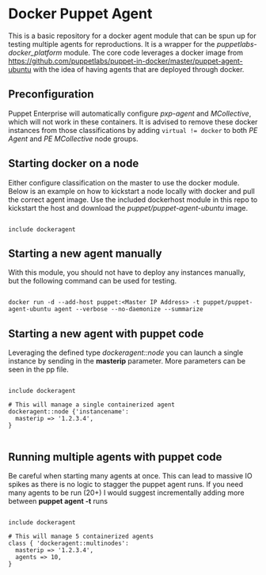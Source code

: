 # Docker Puppet Agent

This is a basic repository for a docker agent module that can be spun up for testing multiple agents for reproductions. It is a wrapper for the *puppetlabs-docker_platform* module. The core code leverages a docker image from https://github.com/puppetlabs/puppet-in-docker/master/puppet-agent-ubuntu with the idea of having agents that are deployed through docker.


## Preconfiguration

Puppet Enterprise will automatically configure *pxp-agent* and *MCollective*, which will not work in these containers. It is advised to remove these docker instances from those classifications by adding `virtual != docker` to both *PE Agent* and *PE MCollective* node groups. 

## Starting docker on a node

Either configure classification on the master to use the docker module. Below is an example on how to kickstart a node locally with docker and pull the correct agent image. Use the included dockerhost module in this repo to kickstart the host and download the *puppet/puppet-agent-ubuntu* image. 

```

include dockeragent

```


## Starting a new agent manually

With this module, you should not have to deploy any instances manually, but the following command can be used for testing. 

```

docker run -d --add-host puppet:<Master IP Address> -t puppet/puppet-agent-ubuntu agent --verbose --no-daemonize --summarize

```

## Starting a new agent with puppet code

Leveraging the defined type *dockeragent::node* you can launch a single instance by sending in the **masterip** parameter. More parameters can be seen in the pp file. 

```

include dockeragent

# This will manage a single containerized agent
dockeragent::node {'instancename':
  masterip => '1.2.3.4',
}


```

## Running multiple agents with puppet code

Be careful when starting many agents at once. This can lead to massive IO spikes as there is no logic to stagger the puppet agent runs. If you need many agents to be run (20+) I would suggest incrementally adding more between **puppet agent -t** runs

```

include dockeragent

# This will manage 5 containerized agents
class { 'dockeragent::multinodes':
  masterip => '1.2.3.4',
  agents => 10,
}

```

